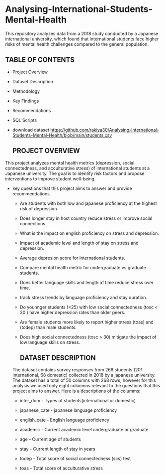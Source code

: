 # Analysing-International-Students-Mental-Health
This repository analyzes data from a 2018 study conducted by a Japanese international university, which found that international students face higher risks of mental health challenges compared to the general population. 

## TABLE OF CONTENTS
-  Project Overview
  
- Dataset Description
  
-  Methodology

- Key Findings
  
- Recommendations
  
- SQL Scripts

- download dataset https://github.com/rakiya30/Analysing-International-Students-Mental-Health/blob/main/students.csv



  ## PROJECT OVERVIEW
This project analyzes mental health metrics (depression, social connectedness, and acculturative stress) of international students at a Japanese university. The goal is to identify risk factors and propose interventions to improve student well-being.  

- key questions that this project aims to answer and provide recommendations

  - Are students with both low and japanese proficiency at the highest risk of depression.
 
  - Does longer stay in host country reduce stress or improve social connections.
 
  - What is the impact on english proficiency on stress and depression.
 
  - Impact of academic level and length of stay on stress and depression.
 
  - Average depresion score for international students.
 
  - Compare mental health metric for undergraduate vs graduate students.
 
  - Does better language skills and length of time reduce stress over time.
 
  - track stress trends by language proficiency and stay duration.
 
  - Do younnger students (<25) with low social connectedness (tosc < 30 ) have higher depression rates than older peers.
 
  - Are female students more likely to report higher stress (toas) and (todep) than male students.
 
  - Does high social connectedness (tosc > 30) mitigate the impact of low language skills on stress.
 
    ## DATASET DESCRIPTION

  The dataset contains survey responses from 268 students (201 international, 68 domestic) collected in 2018 by a japanese university. The dataset has a total of 50 columns with 268 rows, however for this analysis we used only eight columnns relevant to the questions that this project aims to answer. Here is a descriptions of the columms:
   
  
 
    - inter_dom  -   Types of students(international or domestic)
   
    - japanese_cate - japanese language proficiency
   
    - english_cate - English language proficiency
   
    - academic - Current academic level undergraduate or graduate
   
    - age   -   Current age of students
   
    - stay -  Current length of stay in years
   
    - todep - Total score of social connectedness (scs) test
   
    - toas  - Total score of acculturative stress
   
    
